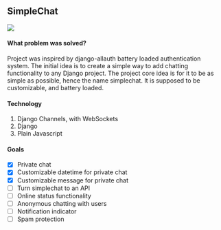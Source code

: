 <h2 class="title">SimpleChat</h2>
<img src="simplechat.gif">

#### What problem was solved?

Project was inspired by django-allauth battery loaded authentication system.
The initial idea is to create a simple way to add chatting functionality to any Django project.
The project core idea is for it to be as simple as possible, hence the name simplechat. 
It is supposed to be customizable, and battery loaded.

#### Technology 

1. Django Channels, with WebSockets
2. Django 
3. Plain Javascript

#### Goals

- [x] Private chat
- [x] Customizable datetime for private chat 
- [x] Customizable message for private chat 
- [ ] Turn simplechat to an API
- [ ] Online status functionality
- [ ] Anonymous chatting with users
- [ ] Notification indicator 
- [ ] Spam protection 
